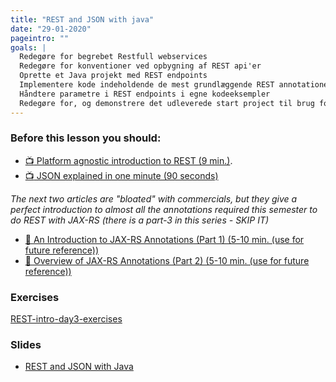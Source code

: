 ```yaml
---
title: "REST and JSON with java"
date: "29-01-2020"
pageintro: ""
goals: |
  Redegøre for begrebet Restfull webservices
  Redegøre for konventioner ved opbygning af REST api'er
  Oprette et Java projekt med REST endpoints
  Implementere kode indeholdende de mest grundlæggende REST annotationer (GET kun)
  Håndtere parametre i REST endpoints i egne kodeeksempler
  Redegøre for, og demonstrere det udleverede start project til brug for JPA/REST-projekter
---
```


### Before this lesson you should:

<!--BEGIN readings ##-->

- [:tv: Platform agnostic introduction to REST (9 min.)](https://www.youtube.com/watch?v=7YcW25PHnAA).
- [:tv: JSON explained in one minute (90 seconds)](https://www.youtube.com/watch?v=7mj-p1Os6QA)

_The next two articles are "bloated" with commercials, but they give a perfect introduction to almost all the annotations required this semester to do REST with JAX-RS (there is a part-3 in this series - SKIP IT)_

- [:book: An Introduction to JAX-RS Annotations (Part 1) (5-10 min. (use for future reference))](https://dzone.com/articles/an-introduction-to-jax-rs-annotations-part-1)
- [:book: Overview of JAX-RS Annotations (Part 2) (5-10 min. (use for future reference))](https://readlearncode.com/java-ee/what-are-the-jax-rs-annotations-get-post-path-applicationpath/)

<!--END readings ##-->


### Exercises

  <!--BEGIN exercises ##-->

[REST-intro-day3-exercises](https://docs.google.com/document/d/1gdtrSIb_RiEE3qv5hPwrzBrNaowHA-MPFXR8LP9CKJk/edit?usp=sharing)

<!--END exercises ##-->

### Slides

 <!--BEGIN slides ##-->

- [REST and JSON with Java](https://docs.google.com/presentation/d/1iuOA54e1LzpN2wTpxKVzk-NB1sc5MDVS-mFljiRGmT0/edit?usp=sharing)

  <!--END slides ##-->
